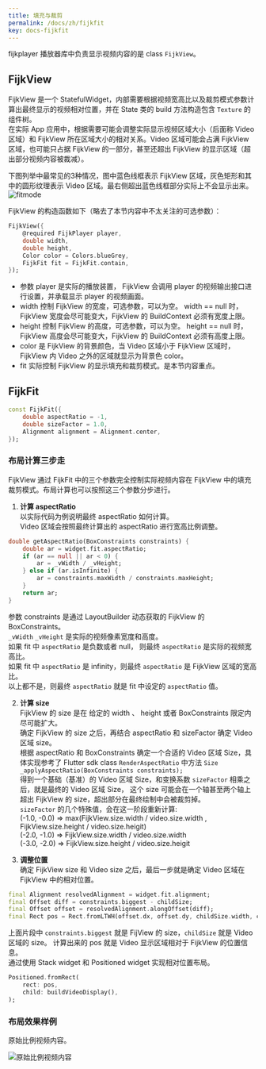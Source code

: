 ```yaml
---
title: 填充与裁剪
permalink: /docs/zh/fijkfit
key: docs-fijkfit
---
```


fijkplayer 播放器库中负责显示视频内容的是 class `FijkView`。 

## FijkView 

FijkView 是一个 StatefulWidget，内部需要根据视频宽高比以及裁剪模式参数计算出最终显示的视频相对位置，并在 State 类的 build 方法构造包含 `Texture` 的组件树。  
在实际 App 应用中，根据需要可能会调整实际显示视频区域大小（后面称 Video 区域）和 FijkView 所在区域大小的相对关系。Video 区域可能会占满 FijkView 区域，也可能只占据 FijkView 的一部分，甚至还超出 FijkView 的显示区域（超出部分视频内容被裁减）。

下图列举中最常见的3种情况，图中蓝色线框表示 FijkView 区域，灰色矩形和其中的圆形纹理表示 Video 区域。最右侧超出蓝色线框部分实际上不会显示出来。
![fitmode](https://user-images.githubusercontent.com/51129600/62952370-17da7580-be1e-11e9-9621-4778e39da226.jpeg)

<!-- ## 构造参数 -->

FijkView 的构造函数如下（略去了本节内容中不太关注的可选参数）：
```dart
FijkView({
    @required FijkPlayer player,
    double width,
    double height,
    Color color = Colors.blueGrey,
    FijkFit fit = FijkFit.contain,
});
```

* 参数 player 是实际的播放装置， FijkView 会调用 player 的视频输出接口进行设置，并承载显示 player 的视频画面。  
* width 控制 FijkView 的宽度，可选参数，可以为空。 width == null 时，FijkView 宽度会尽可能变大，FijkView 的 BuildContext 必须有宽度上限。  
* height 控制 FijkView 的高度，可选参数，可以为空。 height == null 时，FijkView 高度会尽可能变大，FijkView 的 BuildContext 必须有高度上限。   
* color 是 FijkView 的背景颜色，当 Video 区域小于 FijkView 区域时，FijkView 内 Video 之外的区域就显示为背景色 color。  
* fit 实际控制 FijkView 的显示填充和裁剪模式。是本节内容重点。


## FijkFit  

```dart
const FijkFit({
    double aspectRatio = -1,
    double sizeFactor = 1.0,
    Alignment alignment = Alignment.center,
});
```


### 布局计算三步走  

FijkView 通过 FijkFit 中的三个参数完全控制实际视频内容在 FijkView 中的填充裁剪模式。布局计算也可以按照这三个参数分步进行。


1. **计算 aspectRatio**  
以实际代码为例说明最终 aspectRatio 如何计算。  
Video 区域会按照最终计算出的 aspectRatio 进行宽高比例调整。  
```dart
double getAspectRatio(BoxConstraints constraints) {
    double ar = widget.fit.aspectRatio;
    if (ar == null || ar < 0) {
        ar = _vWidth / _vHeight;
    } else if (ar.isInfinite) {
        ar = constraints.maxWidth / constraints.maxHeight;
    }
    return ar;
}
```
参数 constraints 是通过 LayoutBuilder 动态获取的 FijkView 的 BoxConstraints。  
`_vWidth` `_vHeight` 是实际的视频像素宽度和高度。  
如果 fit 中 `aspectRatio` 是负数或者 null， 则最终 `aspectRatio` 是实际的视频宽高比。  
如果 fit 中 `aspectRatio` 是 infinity，则最终 `aspectRatio` 是 FijkView 区域的宽高比。  
以上都不是，则最终 `aspectRatio` 就是 fit 中设定的 `aspectRatio` 值。

2. **计算 size**  
FijkView 的 size 是在 给定的 width 、 height 或者 BoxConstraints 限定内尽可能扩大。  
确定 FijkView 的 size 之后，再结合 aspectRatio 和 sizeFactor 确定 Video 区域 size。  
根据 aspectRatio 和 BoxConstraints 确定一个合适的 Video 区域 Size，具体实现参考了 Flutter sdk class `RenderAspectRatio` 中方法 `Size _applyAspectRatio(BoxConstraints constraints);`  
得到一个基础（基准）的 Video 区域 Size，和变换系数 `sizeFactor` 相乘之后，就是最终的 Video 区域 Size， 这个 size 可能会在一个轴甚至两个轴上超出 FijkView 的 size，超出部分在最终绘制中会被裁剪掉。  
`sizeFactor` 的几个特殊值，会在这一阶段重新计算:  
(-1.0, -0.0)  => max(FijkView.size.width / video.size.width , FijkView.size.height / video.size.heigit)  
(-2.0, -1.0)  => FijkView.size.width / video.size.width  
(-3.0, -2.0)  => FijkView.size.height / video.size.heigit  

3. **调整位置**  
确定 FijkView size 和 Video size 之后，最后一步就是确定 Video 区域在 FijkView 中的相对位置。  
```dart
final Alignment resolvedAlignment = widget.fit.alignment;
final Offset diff = constraints.biggest - childSize;
final Offset offset = resolvedAlignment.alongOffset(diff);
final Rect pos = Rect.fromLTWH(offset.dx, offset.dy, childSize.width, childSize.height);
```
上面片段中 `constraints.biggest` 就是 FijView 的 size，`childSize` 就是 Video 区域的 size。 计算出来的 pos 就是 Video 显示区域相对于 FijkView 的位置信息。  
通过使用 Stack widget 和  Positioned widget 实现相对位置布局。  
```dart
Positioned.fromRect(
    rect: pos,
    child: buildVideoDisplay(),
);
```

### 布局效果样例

原始比例视频内容。

<img style="max-width: 360px" src="https://user-images.githubusercontent.com/51129600/62949697-4144d280-be19-11e9-990a-f5ccaef8a3b4.jpeg" alt="原始比例视频内容"/>
